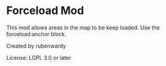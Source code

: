 Forceload Mod
=============

This mod allows areas in the map to be keep loaded.
Use the forceload:anchor block.

Created by rubenwardy

License: LGPL 3.0 or later
